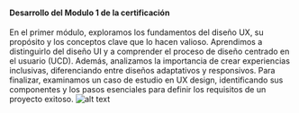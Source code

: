 #### Desarrollo del Modulo 1 de la certificación


En el primer módulo, exploramos los fundamentos del diseño UX, su propósito y los conceptos clave que lo hacen valioso. Aprendimos a distinguirlo del diseño UI y a comprender el proceso de diseño centrado en el usuario (UCD). Además, analizamos la importancia de crear experiencias inclusivas, diferenciando entre diseños adaptativos y responsivos. Para finalizar, examinamos un caso de estudio en UX design, identificando sus componentes y los pasos esenciales para definir los requisitos de un proyecto exitoso.
![alt text](C:\Users\user\Desktop\git%20Hup\img\Modulo1.png.jpeg)